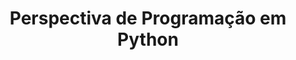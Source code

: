 ---
title: "Perspectiva de Programação em Python"
url: /pt/java/perspectiva-de-programacao-em-python/
weight: 20
type: docs
---